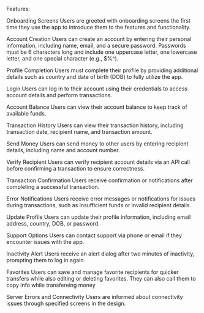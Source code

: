 Features:

Onboarding Screens
Users are greeted with onboarding screens the first time they use the app to introduce them to the features and functionality.

Account Creation
Users can create an account by entering their personal information, including name, email, and a secure password.
Passwords must be 6 characters long and include one uppercase letter, one lowercase letter, and one special character (e.g., $%^).

Profile Completion
Users must complete their profile by providing additional details such as country and date of birth (DOB) to fully utilize the app.

Login
Users can log in to their account using their credentials to access account details and perform transactions.

Account Balance
Users can view their account balance to keep track of available funds.

Transaction History
Users can view their transaction history, including transaction date, recipient name, and transaction amount.

Send Money
Users can send money to other users by entering recipient details, including name and account number.

Verify Recipient
Users can verify recipient account details via an API call before confirming a transaction to ensure correctness.

Transaction Confirmation
Users receive confirmation or notifications after completing a successful transaction.

Error Notifications
Users receive error messages or notifications for issues during transactions, such as insufficient funds or invalid recipient details.

Update Profile
Users can update their profile information, including email address, country, DOB, or password.

Support Options
Users can contact support via phone or email if they encounter issues with the app.

Inactivity Alert
Users receive an alert dialog after two minutes of inactivity, prompting them to log in again.

Favorites 
Users can save and manage favorite recipients for quicker transfers while also editing or deleting favorites. They can also call them to copy info while transfereing money

Server Errors and Connectivity 
Users are informed about connectivity issues through specified screens in the design.
